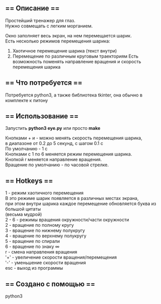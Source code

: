 ## ==	Описание	==
Простейший тренажер для глаз.  
Нужно совмещать с легким морганием.  
  
Окно заполняет весь экран, на нем перемещается шарик.  
Есть несколько режимов перемещения шарика:  
1. Хаотичное перемещение шарика (текст внутри)  
2. Перемещение по различным круговым траекториям
Есть возможность поменять направление вращения и скорость  
перемещения шарика
## ==	Что потребуется	==
Потребуется python3, а также библиотека tkinter, она обычно в комплекте к питону

## ==	Использование	== 
Запустить **python3 eye.py** или просто **make**

Кнопками + и - можно менять скорость перемещения шарика,  
в диапазоне от 0.2 до 5 секунд, с шагом 0.1 с  
По умолчанию - 1 с  
Кнопками с 1 по 6 меняется режим перемещения шарика.  
Кнопкой r меняется направление вращения.  
Вращение по умолчанию - по часовой стрелке.  

## == Hotkeys ==
1 - режим хаотичного перемещения  
В это режиме шарик появляется в различных местах экрана,  
при этом внутри шарика каждое перемещение обновляется буква из большой цитаты  
(весьма мудрой)  
2 - 6 - режимы вращения окружности/части окружности  
2 - вращение по полному кругу  
3 - вращение по нижнему полукругу  
4 - вращение по верхнему полукругу  
5 - вращение по спирали  
6 - вращение по знаку ∞  
r - смена направления вращения  
'+' - увеличение скорости вращения/перемещения  
'-' - уменьшение скорости вращения  
esc - выход из программы

## ==	Создано с помощью	==
python3
